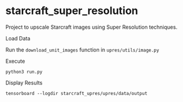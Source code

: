 # starcraft_super_resolution
Project to upscale Starcraft images using Super Resolution techniques.

Load Data 

Run the `download_unit_images` function in `upres/utils/image.py`

Execute 

`python3 run.py`

Display Results 

`tensorboard --logdir starcraft_upres/upres/data/output`
